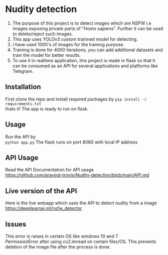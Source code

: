 # Nudity detection
 1. The purpose of this project is to detect images which are NSFW i.e images exposing private parts of "Homo sapiens". Further it can be used to delete/reject such images.  
 2. This app uses YOLOv3 custom trainned model for detecting.
 3. I have used 1000's of images for the training purpose.
 4. Training is done for 4000 iterations, you can add additional datasets and train the model for better results. 
 5. To use it in realtime application, this project is made in flask so that it can be consumed as an API for several applications and platforms like Telegram.  
 
 ## Installation
 First clone the repo and install required packages by
 `pip install -r requirements.txt`  
 thats it! The app is ready to run on flask.
 
 ## Usage
 Run the API by  
 `python app.py`
 The flask runs on port 8080 with local IP address  
 
 ## API Usage
 Read the API Documentation for API usage  
 https://github.com/aravind-tronix/Nudity-detection/blob/main/API.md  
 
 ## Live version of the API
 Here is the live webapp which uses the API to detect nudity from a image  
 https://deeplearnai.ml/nsfw_detector

## Issues
This error is raises in certain OS like windows 10 and 7  
PermissionError after using cv2.imread on certain files/OS. This prevents deletion of the image file after the process is done. 
